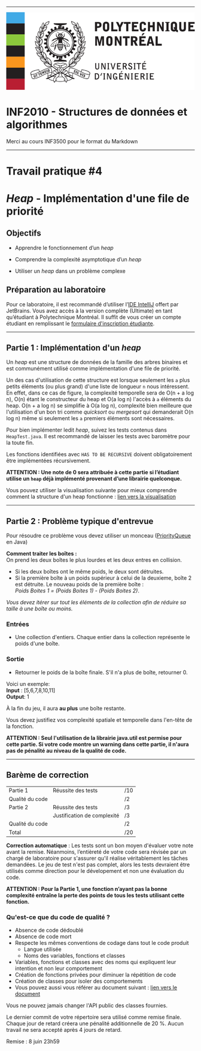 ------------------------------------------------------------------------

![](resources/logo_poly.png)
<td><h1>INF2010 - Structures de données et algorithmes</h1></td>

Merci au cours INF3500 pour le format du Markdown

------------------------------------------------------------------------

Travail pratique \#4
====================

*Heap* - Implémentation d'une file de priorité
=============================================================

Objectifs
---------
* Apprendre le fonctionnement d’un *heap*

* Comprendre la complexité asymptotique d’un *heap*

* Utiliser un *heap* dans un problème complexe

Préparation au laboratoire
--------------------------
Pour ce laboratoire, il est recommandé d’utiliser l’[IDE IntelliJ](https://www.jetbrains.com/fr-fr/idea/download/)
offert par JetBrains. Vous avez accès à la version complète (Ultimate) en tant qu’étudiant à Polytechnique Montréal.
Il suffit de vous créer un compte étudiant en remplissant le [formulaire d'inscription étudiante](https://www.jetbrains.com/shop/eform/students).

------------------------------------------------------------------------

Partie 1 : Implémentation d'un *heap*
---------------
Un *heap* est une structure de données de la famille des arbres binaires et est communément utilisé comme implémentation d'une file de priorité.

Un des cas d'utilisation de cette structure est lorsque seulement les `a` plus petits éléments (ou plus grand) d'une liste de longueur `n` nous intéressent. En effet, dans ce cas de figure, la complexité temporelle sera de O(n + a log n), O(n) étant le constructeur du heap et O(a log n) l'accès à `a` éléments du heap. O(n + a log n) se simplifie à O(a log n), complexité bien meilleure que l'utilisation d'un bon tri comme *quicksort* ou *mergesort* qui demanderait O(n log n) même si seulement les `a` premiers éléments sont nécessaires.

Pour bien implémenter ledit *heap*, suivez les tests contenus dans `HeapTest.java`. Il est recommandé de laisser les tests avec baromètre pour la toute fin.

Les fonctions identifiées avec `HAS TO BE RECURSIVE` doivent obligatoirement être implémentées récursivement.

**ATTENTION : Une note de 0 sera attribuée à cette partie si l’étudiant utilise un `heap` déjà implémenté provenant d’une librairie quelconque.**

Vous pouvez utiliser la visualisation suivante pour mieux comprendre comment la structure d'un heap fonctionne : [lien vers la visualisation](https://visualgo.net/en/heap)

------------------------------------------------------------------------

Partie 2 : Problème typique d'entrevue
----------------
Pour résoudre ce problème vous devez utiliser un monceau ([PriorityQueue](https://docs.oracle.com/javase/7/docs/api/java/util/PriorityQueue.html) en Java)

**Comment traiter les boîtes :**     
On prend les deux boîtes le plus lourdes et les deux entres en collision.
* Si les deux boîtes ont le même poids, le deux sont détruites.
* Si la première boîte à un poids supérieur à celui de la deuxieme, boîte 2 est détruite. Le nouveau poids de la première boîte :  
  *Poids Boites 1 = (Poids Boites 1) - (Poids Boites 2)*.

*Vous devez itérer sur tout les éléments de la collection afin de réduire sa taille à une boîte ou moins.*

### Entrées
* Une collection d'entiers. Chaque entier dans la collection représente le poids d'une boîte.

### Sortie
* Retourner le poids de la boîte finale. S'il n'a plus de boîte, retourner 0.

Voici un exemple:  
**Input** : [5,6,7,8,10,11]  
**Output**: 1

À la fin du jeu, il aura **au plus** une boîte restante.

Vous devez justifiez vos complexité spatiale et temporelle dans l'en-tête de la fonction.

**ATTENTION : Seul l'utilisation de la librairie java.util est permise pour cette partie. Si votre code montre un warning dans cette partie, il n'aura pas de pénalité au niveau de la qualité de code.**

------------------------------------------------------------------------

Barème de correction
--------------------

||||
|-----------------|-----------------------------|-----|
| Partie 1        | Réussite des tests          | /10 |
| Qualité du code | 		                     | /2  |
| Partie 2        | Réussite des tests          | /3  |
|                 | Justification de complexité | /3  |
| Qualité du code |                             | /2  |
| Total           |                             | /20 |

**Correction automatique** : Les tests sont un bon moyen d'évaluer votre note avant la remise. Néanmoins, l’entièreté
de votre code sera révisée par un chargé de laboratoire pour s'assurer qu'il réalise véritablement les tâches demandées.
Le jeu de test n'est pas complet, alors les tests devraient être utilisés comme direction pour le dévelopement
et non une évaluation du code.

**ATTENTION : Pour la Partie 1, une fonction n’ayant pas la bonne complexité entraîne la perte des points de tous les tests utilisant cette fonction.**

### Qu'est-ce que du code de qualité ?
* Absence de code dédoublé
* Absence de code mort
* Respecte les mêmes conventions de codage dans tout le code produit
  * Langue utilisée
  * Noms des variables, fonctions et classes
* Variables, fonctions et classes avec des noms qui expliquent leur intention et non leur comportement
* Création de fonctions privées pour diminuer la répétition de code
* Création de classes pour isoler des comportements
* Vous pouvez aussi vous référer au document suivant : [lien vers le document](https://docs.google.com/document/d/12YDr57UofDKu5mCJBSYhOQ1yibLu6K0s8xAbMj3_SGg/edit?usp=sharing)

Vous ne pouvez jamais changer l'API public des classes fournies.

Le dernier commit de votre répertoire sera utilisé comme remise finale. Chaque jour de retard créera une pénalité
additionnelle de 20 %. Aucun travail ne sera accepté après 4 jours de retard.

Remise : 8 juin 23h59 



